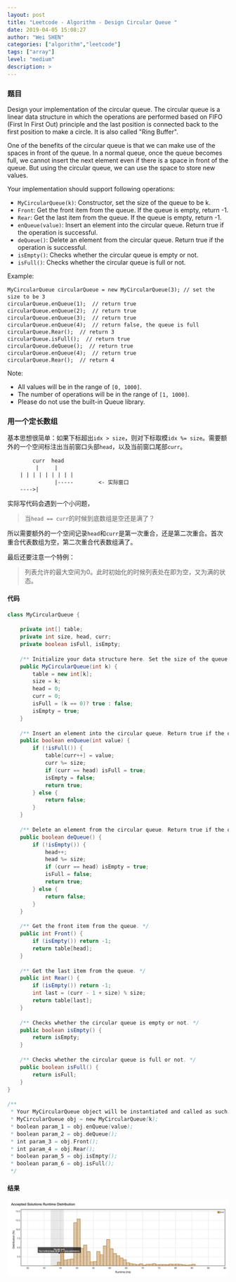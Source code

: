 ```yaml
---
layout: post
title: "Leetcode - Algorithm - Design Circular Queue "
date: 2019-04-05 15:08:27
author: "Wei SHEN"
categories: ["algorithm","leetcode"]
tags: ["array"]
level: "medium"
description: >
---
```


### 题目
Design your implementation of the circular queue. The circular queue is a linear data structure in which the operations are performed based on FIFO (First In First Out) principle and the last position is connected back to the first position to make a circle. It is also called "Ring Buffer".

One of the benefits of the circular queue is that we can make use of the spaces in front of the queue. In a normal queue, once the queue becomes full, we cannot insert the next element even if there is a space in front of the queue. But using the circular queue, we can use the space to store new values.

Your implementation should support following operations:
* `MyCircularQueue(k)`: Constructor, set the size of the queue to be k.
* `Front`: Get the front item from the queue. If the queue is empty, return -1.
* `Rear`: Get the last item from the queue. If the queue is empty, return -1.
* `enQueue(value)`: Insert an element into the circular queue. Return true if the operation is successful.
* `deQueue()`: Delete an element from the circular queue. Return true if the operation is successful.
* `isEmpty()`: Checks whether the circular queue is empty or not.
* `isFull()`: Checks whether the circular queue is full or not.


Example:
```
MyCircularQueue circularQueue = new MyCircularQueue(3); // set the size to be 3
circularQueue.enQueue(1);  // return true
circularQueue.enQueue(2);  // return true
circularQueue.enQueue(3);  // return true
circularQueue.enQueue(4);  // return false, the queue is full
circularQueue.Rear();  // return 3
circularQueue.isFull();  // return true
circularQueue.deQueue();  // return true
circularQueue.enQueue(4);  // return true
circularQueue.Rear();  // return 4
```

Note:
* All values will be in the range of `[0, 1000]`.
* The number of operations will be in the range of `[1, 1000]`.
* Please do not use the built-in Queue library.

### 用一个定长数组
基本思想很简单：如果下标超出`idx > size`，则对下标取模`idx %= size`。需要额外的一个空间标注出当前窗口头部`head`，以及当前窗口尾部`curr`。
```
        curr  head
         |     |
    | | | | | | | | |
               |-----        <- 实际窗口
    ---->|
```

实际写代码会遇到一个小问题，
> 当`head == curr`的时候到底数组是空还是满了？

所以需要额外的一个空间记录`head`和`curr`是第一次重合，还是第二次重合。首次重合代表数组为空，第二次重合代表数组满了。

最后还要注意一个特例：
> 列表允许的最大空间为0。此时初始化的时候列表处在即为空，又为满的状态。

#### 代码
```java
class MyCircularQueue {

    private int[] table;
    private int size, head, curr;
    private boolean isFull, isEmpty;

    /** Initialize your data structure here. Set the size of the queue to be k. */
    public MyCircularQueue(int k) {
        table = new int[k];
        size = k;
        head = 0;
        curr = 0;
        isFull = (k == 0)? true : false;
        isEmpty = true;
    }

    /** Insert an element into the circular queue. Return true if the operation is successful. */
    public boolean enQueue(int value) {
        if (!isFull()) {
            table[curr++] = value;
            curr %= size;
            if (curr == head) isFull = true;
            isEmpty = false;
            return true;
        } else {
            return false;
        }
    }

    /** Delete an element from the circular queue. Return true if the operation is successful. */
    public boolean deQueue() {
        if (!isEmpty()) {
            head++;
            head %= size;
            if (curr == head) isEmpty = true;
            isFull = false;
            return true;
        } else {
            return false;
        }
    }

    /** Get the front item from the queue. */
    public int Front() {
        if (isEmpty()) return -1;
        return table[head];
    }

    /** Get the last item from the queue. */
    public int Rear() {
        if (isEmpty()) return -1;
        int last = (curr - 1 + size) % size;
        return table[last];
    }

    /** Checks whether the circular queue is empty or not. */
    public boolean isEmpty() {
        return isEmpty;
    }

    /** Checks whether the circular queue is full or not. */
    public boolean isFull() {
        return isFull;
    }
}

/**
 * Your MyCircularQueue object will be instantiated and called as such:
 * MyCircularQueue obj = new MyCircularQueue(k);
 * boolean param_1 = obj.enQueue(value);
 * boolean param_2 = obj.deQueue();
 * int param_3 = obj.Front();
 * int param_4 = obj.Rear();
 * boolean param_5 = obj.isEmpty();
 * boolean param_6 = obj.isFull();
 */
```

#### 结果
![design-circular-queue-1](/images/leetcode/design-circular-queue-1.png)
